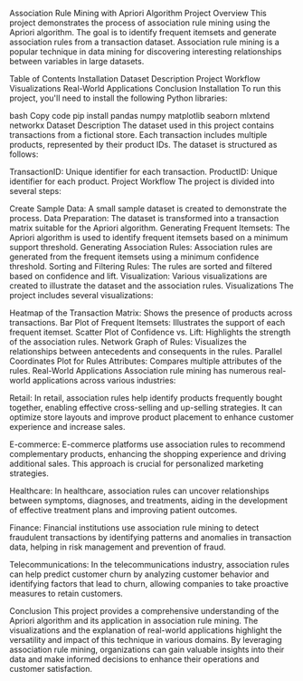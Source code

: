 Association Rule Mining with Apriori Algorithm
Project Overview
This project demonstrates the process of association rule mining using the Apriori algorithm. The goal is to identify frequent itemsets and generate association rules from a transaction dataset. Association rule mining is a popular technique in data mining for discovering interesting relationships between variables in large datasets.

Table of Contents
Installation
Dataset Description
Project Workflow
Visualizations
Real-World Applications
Conclusion
Installation
To run this project, you'll need to install the following Python libraries:

bash
Copy code
pip install pandas numpy matplotlib seaborn mlxtend networkx
Dataset Description
The dataset used in this project contains transactions from a fictional store. Each transaction includes multiple products, represented by their product IDs. The dataset is structured as follows:

TransactionID: Unique identifier for each transaction.
ProductID: Unique identifier for each product.
Project Workflow
The project is divided into several steps:

Create Sample Data: A small sample dataset is created to demonstrate the process.
Data Preparation: The dataset is transformed into a transaction matrix suitable for the Apriori algorithm.
Generating Frequent Itemsets: The Apriori algorithm is used to identify frequent itemsets based on a minimum support threshold.
Generating Association Rules: Association rules are generated from the frequent itemsets using a minimum confidence threshold.
Sorting and Filtering Rules: The rules are sorted and filtered based on confidence and lift.
Visualization: Various visualizations are created to illustrate the dataset and the association rules.
Visualizations
The project includes several visualizations:

Heatmap of the Transaction Matrix: Shows the presence of products across transactions.
Bar Plot of Frequent Itemsets: Illustrates the support of each frequent itemset.
Scatter Plot of Confidence vs. Lift: Highlights the strength of the association rules.
Network Graph of Rules: Visualizes the relationships between antecedents and consequents in the rules.
Parallel Coordinates Plot for Rules Attributes: Compares multiple attributes of the rules.
Real-World Applications
Association rule mining has numerous real-world applications across various industries:

Retail: In retail, association rules help identify products frequently bought together, enabling effective cross-selling and up-selling strategies. It can optimize store layouts and improve product placement to enhance customer experience and increase sales.

E-commerce: E-commerce platforms use association rules to recommend complementary products, enhancing the shopping experience and driving additional sales. This approach is crucial for personalized marketing strategies.

Healthcare: In healthcare, association rules can uncover relationships between symptoms, diagnoses, and treatments, aiding in the development of effective treatment plans and improving patient outcomes.

Finance: Financial institutions use association rule mining to detect fraudulent transactions by identifying patterns and anomalies in transaction data, helping in risk management and prevention of fraud.

Telecommunications: In the telecommunications industry, association rules can help predict customer churn by analyzing customer behavior and identifying factors that lead to churn, allowing companies to take proactive measures to retain customers.

Conclusion
This project provides a comprehensive understanding of the Apriori algorithm and its application in association rule mining. The visualizations and the explanation of real-world applications highlight the versatility and impact of this technique in various domains. By leveraging association rule mining, organizations can gain valuable insights into their data and make informed decisions to enhance their operations and customer satisfaction.
